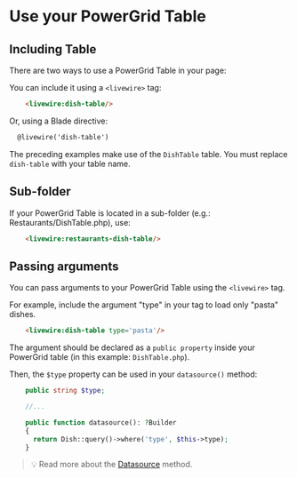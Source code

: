 # Use your PowerGrid Table

## Including Table

There are two ways to use a PowerGrid Table in your page:

You can include it using a `<livewire>` tag:

```html
    <livewire:dish-table/>
```

Or, using a Blade directive:

```html
  @livewire('dish-table')
```

The preceding examples make use of the `DishTable` table. You must replace `dish-table` with your table name.

## Sub-folder

If your PowerGrid Table is located in a sub-folder (e.g.: Restaurants/DishTable.php), use:

```html
    <livewire:restaurants-dish-table/>
```

## Passing arguments

You can pass arguments to your PowerGrid Table using the `<livewire>` tag.

For example, include the argument "type" in your tag to load only "pasta" dishes.

```html
    <livewire:dish-table type='pasta'/>
```

The argument should be declared as a `public property` inside your PowerGrid table (in this example: `DishTable.php`).

Then, the `$type` property can be used in your `datasource()` method:

```php
    public string $type;

    //...

    public function datasource(): ?Builder
    {
      return Dish::query()->where('type', $this->type);
    }
```

> 💡 Read more about the [Datasource](https://livewire-powergrid.docsforge.com/main/datasource/) method.
